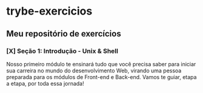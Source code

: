 # trybe-exercicios
## Meu repositório de exercícios
### [X] Seção 1: Introdução - Unix & Shell

Nosso primeiro módulo te ensinará tudo que você precisa saber para iniciar sua carreira no mundo do desenvolvimento Web, virando uma pessoa preparada para os módulos de Front-end e Back-end. Vamos te guiar, etapa a etapa, por toda essa jornada!

